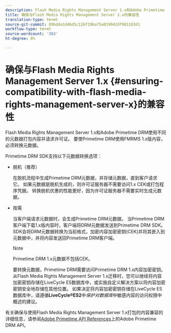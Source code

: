 ```yaml
---
description: Flash Media Rights Management Server 1.x和Adobe Primetime DRM使用不同的元数据打包内容并请求许可证。 要使Primetime DRM使用FMRMS 1.x版内容，必须转换元数据。
title: 确保与Flash Media Rights Management Server 1.x的兼容性
translation-type: tm+mt
source-git-commit: 89bdda1d4bd5c126f19ba75a819942df901183d1
workflow-type: tm+mt
source-wordcount: '363'
ht-degree: 0%

---
```



# 确保与Flash Media Rights Management Server 1.x {#ensuring-compatibility-with-flash-media-rights-management-server-x}的兼容性

Flash Media Rights Management Server 1.x和Adobe Primetime DRM使用不同的元数据打包内容并请求许可证。 要使Primetime DRM使用FMRMS 1.x版内容，必须转换元数据。

Primetime DRM SDK支持以下元数据转换选项：

* 脱机（推荐）

   在脱机流程中生成Primetime DRM元数据，并存储元数据，直到客户请求它。 如果元数据是脱机生成的，则许可证服务器不需要访问1.x CEK或打包程序凭据。 转换脱机优惠的性能更好，因为许可证服务器不需要实时生成元数据。
* 按需

   当客户端请求元数据时，会生成Primetime DRM元数据。 当Primetime DRM客户端下载1.x版内容时，客户端将DRM元数据发送到Primetime DRM SDK。 SDK会将DRM元数据转换为当前格式，加密内容加密密钥(CEK)并将其嵌入到元数据中，并将内容发送回Primetime DRM客户端。

   >[!NOTE]
   >
   >Primetime DRM 1.x元数据不包括CEK。

   要转换元数据，Primetime DRM需要访问Primetime DRM 1.x内容加密密钥。 从Flash Media Rights Management Server 1.x迁移时，您可以继续将内容加密密钥存储在LiveCycle ES数据库中，或实施自定义解决方案以将内容加密密钥安全地存储在其他位置。 如果决定将内容加密密钥存储在LiveCycle ES数据库中，请遵循&#x200B;**LiveCycle®ES2**&#x200B;中&#x200B;*保护对数据库*&#x200B;中敏感内容的访问权限中概述的建议。

有关确保与使用Flash Media Rights Management Server 1.x打包的内容兼容的详细信息，请参阅[Adobe Primetime API References](https://help.adobe.com/en_US/primetime/api/index.html#api-Adobe_Primetime_API_References)上的Adobe Primetime DRM API。
